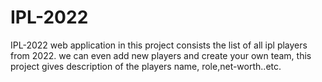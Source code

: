# IPL-2022
IPL-2022 web application in this project consists the list of all ipl players from 2022. we can even add new players and create your own team, this project gives description of the players name, role,net-worth..etc.
